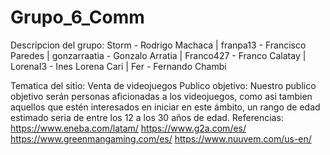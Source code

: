 # Grupo_6_Comm

Descripcion del grupo:
Storm - Rodrigo Machaca |
franpa13 - Francisco Paredes |
gonzarraatia - Gonzalo Arratia |
Franco427 - Franco Calatay |
LorenaI3 - Ines Lorena Cari |
Fer - Fernando Chambi

Tematica del sitio: Venta de videojuegos
Publico objetivo: Nuestro publico objetivo serán personas aficionadas a los videojuegos, como asi tambien aquellos que estén interesados en iniciar en este ámbito, un rango de edad estimado seria de entre los 12 a los 30 años de edad.
Referencias: 
https://www.eneba.com/latam/
https://www.g2a.com/es/
https://www.greenmangaming.com/es/
https://www.nuuvem.com/us-en/
